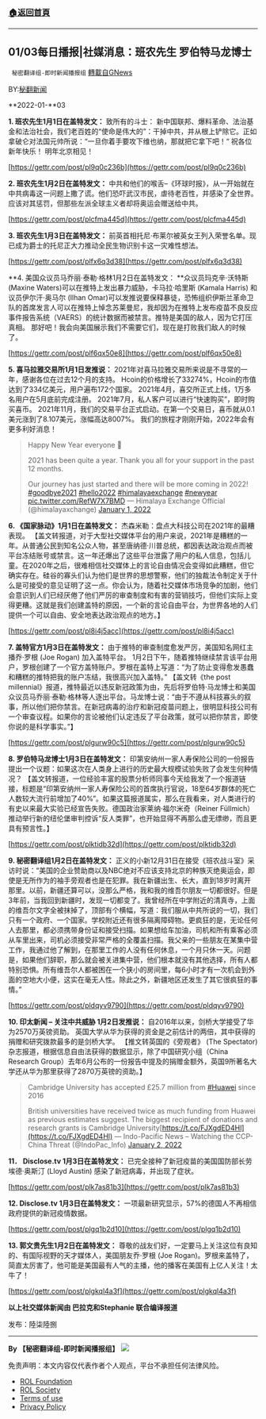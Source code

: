 ###  [:house:返回首頁](https://github.com/ourhimalayas/txt)
---


## 01/03每日播报|社媒消息：班农先生 罗伯特马龙博士
` 秘密翻译组-即时新闻播报组` [轉載自GNews](https://gnews.org/zh-hans/1817267/)

BY:[秘翻新闻](https://gtv.org/broadcast/watch/61d2ba2c31a71619b573f2e6)

**2022-01-**03

**1. 班农先生1月1日在盖特发文：** 致所有的斗士： 新中国联邦、爆料革命、法治基金和法治社会，我们老百姓的“使命是伟大的”：干掉中共，并从根上铲除它。正如拿破仑对法国元帅所说：“一旦你着手要攻下维也纳，那就把它拿下吧！“ 祝各位新年快乐！ 明年北京相见！

[https://gettr.com/post/pl9q0c236b](https://gettr.com/post/pl9q0c236b)

**2. 班农先生1月2日在盖特发文：** 中共和他们的喉舌–《环球时报》，从一开始就在中共病毒这一问题上撒了谎。他们恐吓武汉市民，虐待老百性，并感染了全世界。应该对其惩罚，但那些左派全球主义者却将奥运会赠送给中共。

[https://gettr.com/post/plcfma445d](https://gettr.com/post/plcfma445d)

**3. 班农先生1月3日在盖特发文：** 前英首相托尼·布莱尔被英女王列入荣誉名单。现已成为爵士的托尼正大力推动全民生物识别卡这一灾难性想法。

[https://gettr.com/post/plfx6q3d38](https://gettr.com/post/plfx6q3d38)

**4. 美国众议员马乔丽·泰勒·格林1月2日在盖特发文： **众议员玛克辛·沃特斯 (Maxine Waters)可以在推特上发出暴力威胁，卡马拉·哈里斯 (Kamala Harris) 和议员伊尔汗·奥马尔 (Ilhan Omar)可以发推说要保释暴徒，恐怖组织伊斯兰革命卫队的首席发言人可以在推特上悼念苏莱曼尼，我却因为在推特上发布疫苗不良反应事件报告系统（VAERS）的统计数据而被禁言。推特是美国的敌人，因为它打压真相。 那好吧！我会向美国展示我们不需要它们，现在是打败我们敌人的时候了。

[https://gettr.com/post/plf6qx50e8](https://gettr.com/post/plf6qx50e8)

**5. 喜马拉雅交易所1月1日发推说：** 2021年对喜马拉雅交易所来说是不寻常的一年，感谢各位在过去12个月的支持。 Hcoin的价格增长了33274%，Hcoin的市值达到了334亿美元，用户遍布172个国家。 2021年4月，喜交所正式上线，1万多名用户在5月底前完成注册。 2021年7月，私人客户可以进行“快速购买”，即时购买喜币。 2021年11月，我们的交易平台正式启动。在第一个交易日，喜币就从0.1美元涨到了8.107美元，涨幅高达8007%。 我们的旅程才刚刚开始，2022年会有更多利好消息！



> Happy New Year everyone 🎉
> 
> 2021 has been quite a year. Thank you all for your support in the past 12 months.
> 
> Our journey has just started and there will be more coming in 2022! [#goodbye2021](https://twitter.com/hashtag/goodbye2021?src=hash&amp;ref_src=twsrc%5Etfw) [#hello2022](https://twitter.com/hashtag/hello2022?src=hash&amp;ref_src=twsrc%5Etfw) [#himalayaexchange](https://twitter.com/hashtag/himalayaexchange?src=hash&amp;ref_src=twsrc%5Etfw) [#newyear](https://twitter.com/hashtag/newyear?src=hash&amp;ref_src=twsrc%5Etfw) [pic.twitter.com/RefW7X7BMD](https://t.co/RefW7X7BMD)
> — Himalaya Exchange Official (@himalayaxchange) [January 1, 2022](https://twitter.com/himalayaxchange/status/1477252930579410947?ref_src=twsrc%5Etfw)



**6. 《国家脉动》1月1日在盖特发文：** 杰森米勒：盘点大科技公司在2021年的最糟表现。 【盖文转报道，对于大型社交媒体平台的用户来说，2021年是糟糕的一年。从普通公民到知名公众人物，甚至唐纳德·川普总统，都因表达政治观点而被平台冻结账号或禁言。这一年还爆出了这些平台泄露了用户的私人信息，包括儿童。在2020年之后，很难相信社交媒体上的言论自由情况会变得如此糟糕，但它确实存在。硅谷的寡头们认为他们是世界的思想警察，他们的独裁法令制定关于什么是可接受的意见证明了这一点。你会认为，随着社交媒体市场竞争的加剧，他们会意识到人们已经厌倦了他们严厉的审查制度和有害的营销技巧，但他们实际上变得更糟。这就是我们创建盖特的原因，一个新的言论自由平台，为世界各地的人们提供一个可以自由、安全地表达政治观点的地方。】

[https://gettr.com/post/pl8i4j5acc](https://gettr.com/post/pl8i4j5acc)

**7. 盖特官方1月3日在盖特发文：** 由于推特的审查制度愈发严厉，美国知名网红主播乔·罗根 (Joe Rogan) 加入盖特平台。 1月2日下午，随着推特继续禁言该平台用户，罗根创建了一个官方盖特账户。罗根在盖特上写道：“为了防止变得愈发愚蠢和糟糕的推特把我的账户冻结，我很高兴加入盖特。” 【盖文转《the post millennial》报道，推特最近以违反新冠政策为由，先后将罗伯特·马龙博士和美国众议员马乔丽·泰勒·格林等人逐出平台。马龙博士说：“由于不遵从科技寡头的叙事，所以他们把你禁言。在新冠病毒的治疗和新冠疫苗问题上，很明显科技公司有一个审查议程。如果你的言论被他们认定违反了平台政策，就可以把你禁言，即使你说的是科学事实。”】

[https://gettr.com/post/plgurw90c5](https://gettr.com/post/plgurw90c5)

**8. 罗伯特马龙博士1月3日在盖特发文：** 印第安纳州一家人寿保险公司的一份报告提出一个议题：如果这次在人类身上进行的历史最大规模试验失败了会发生何种情况？ 【盖文转报道，一位经验丰富的股票分析师同事今天给我发了一个报道链接，标题是“印第安纳州一家人寿保险公司的首席执行官说，18至64岁群体的死亡人数较大流行前增加了40%”。如果这篇报道属实，那么在我看来，对人类进行的有史以来最大实验已经宣告失败。德国政治家莱纳·福尔米奇（Reiner Füllmich）推动举行新的纽伦堡审判控诉“反人类罪”，也开始显得不再那么虚无缥缈，而且更具有预言性。】

[https://gettr.com/post/plktidb32d](https://gettr.com/post/plktidb32d)

**9. 秘密翻译组1月2日在盖特发文：** 正义的小新12月31日在接受《班农战斗室》采访时说：“美国的企业赞助商以及NBC绝对不应该支持北京的种族灭绝奥运会，即使是无所作为的袖手旁观者也是在犯罪。我在新疆出生、长大，直到18岁时离开那里。以前，新疆还算可以，没那么严格，我和我的维吾尔朋友一切都很好。但是3年前，当我回到新疆时，发现一切都变了。我曾经所在中学附近的清真寺，上面的维吾尔文字全被抹掉了，顶部有个横幅，写道：我们服从中共所说的一切，我们只有一个政府、一个国家。学校附近还有很多隔离障碍物。更疯狂的是，无论任何人去那里，都必须携带身份证和接受扫描。如果想给车加油，司机和所有乘客必须从车里出来，司机必须接受非常严格的全覆盖扫描。我父亲的一些朋友在某集中营工作，我通过他了解到，在那里工作的人没有任何休息，一个月只休一天。问题是，如果他们辞职，那么就会被关进集中营，他们根本就没有其他选择，所有人都特别恐惧。所有维吾尔人都被困在一个狭小的房间里，每6小时才有一次机会到外面的空地大小便，这实在毫无人性。除此之外，新疆地区还发生了其它很疯狂的事情。”

[https://gettr.com/post/pldqyv9790](https://gettr.com/post/pldqyv9790)

**10. 印太新闻 – 关注中共威胁 1月2日发推说：** 自2016年以来，剑桥大学接受了华为2570万英镑资助。 英国大学从华为获得的资金是之前估计的两倍，其中获得的捐赠和研究拨款最多的是剑桥大学。 【推文转英国的《旁观者》 (The Spectator)杂志报道，根据信息自由法获得的数据显示，除了中国研究小组（China Research Group）去年6月公布的一份报告中提及的捐赠金额外，英国9所著名大学还从华为那里获得了2870万英镑的资助。】



> Cambridge University has accepted £25.7 million from [#Huawei](https://twitter.com/hashtag/Huawei?src=hash&amp;ref_src=twsrc%5Etfw) since 2016
> 
> British universities have received twice as much funding from Huawei as previous estimates suggest. The biggest recipient of donations and research grants is Cambridge University[https://t.co/FJXgdED4Hl](https://t.co/FJXgdED4Hl)
> — Indo-Pacific News – Watching the CCP-China Threat (@IndoPac\_Info) [January 2, 2022](https://twitter.com/IndoPac_Info/status/1477667593875955715?ref_src=twsrc%5Etfw)



**11． Disclose.tv 1月3日在盖特发文：** 已完全接种了新冠疫苗的美国国防部长劳埃德·奥斯汀 (Lloyd Austin) 感染了新冠病毒，并出现了症状。

[https://gettr.com/post/plk7as81b3](https://gettr.com/post/plk7as81b3)

**12. Disclose.tv 1月3日在盖特发文：** 一项最新研究显示，57%的德国人不再相信政府提供的新冠疫情数据。

[https://gettr.com/post/plgq1b2d10](https://gettr.com/post/plgq1b2d10)

**13. 郭文贵先生1月2日在盖特发文：** 尊敬的战友们好，一定要马上关注这位有良知的、有国际视野的天才媒体人，美国朋友乔·罗根 (Joe Rogan)。罗根来盖特了，简直太厉害了，他可能是美国最有人气的主播，他的播客在美国有上亿人关注！太牛了！

[https://gettr.com/post/plgkql4a3f](https://gettr.com/post/plgkql4a3f)

**以上社交媒体新闻由 巴拉克和Stephanie 联合编译报道**

发布：陸柒陸捌

* * *

**By 【秘密翻译组-即时新闻播报组】**
![](https://assets.gnews.org/wp-content/uploads/2022/01/截圖-2021-12-28-00.48.35.png)
 

免责声明：本文内容仅代表作者个人观点，平台不承担任何法律风险。

- [ROL Foundation](https://rolfoundation.org/)
- [ROL Society](https://rolsociety.org/)
- [Terms of use](https://gnews.org/terms-of-use-3/)
- [Privacy Policy](https://gnews.org/privacy-policy/)

